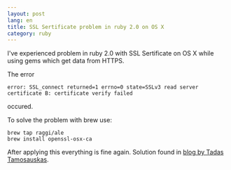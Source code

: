 ```yaml
---
layout: post
lang: en
title: SSL Sertificate problem in ruby 2.0 on OS X
category: ruby
---
```


I've experienced problem in ruby 2.0 with SSL Sertificate on OS X while using
gems which get data from HTTPS.

The error

    error: SSL_connect returned=1 errno=0 state=SSLv3 read server certificate B: certificate verify failed

occured.

To solve the problem with brew use:

    brew tap raggi/ale
    brew install openssl-osx-ca

After applying this everything is fine again. Solution found in
[blog by Tadas Tamosauskas](https://coderwall.com/p/mpbmxg).

